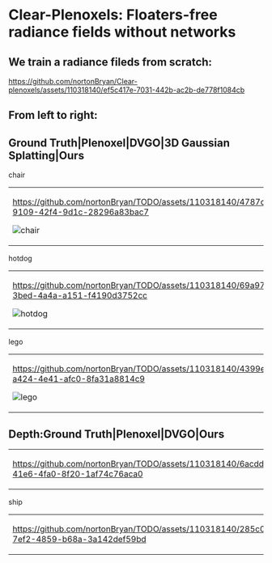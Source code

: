 # Clear-Plenoxels: Floaters-free radiance fields without networks

## We train a radiance fileds from scratch:

https://github.com/nortonBryan/Clear-plenoxels/assets/110318140/ef5c417e-7031-442b-ac2b-de778f1084cb

## From left to right: 
## Ground Truth|Plenoxel|DVGO|3D Gaussian Splatting|Ours
<table>
chair
<td >
  
https://github.com/nortonBryan/TODO/assets/110318140/4787c79e-9109-42f4-9d1c-28296a83bac7

![chair](https://github.com/nortonBryan/TODO/assets/110318140/c967ffff-742b-47d6-992d-e186d42b9540)


</td>
 
</table>

<table>
hotdog
<td >

https://github.com/nortonBryan/TODO/assets/110318140/69a9744b-3bed-4a4a-a151-f4190d3752cc

![hotdog](https://github.com/nortonBryan/TODO/assets/110318140/41fe731e-c4ae-4d94-a8c1-dcc2fb652ee3)


</td>

</table>

<table>
lego
<td >

https://github.com/nortonBryan/TODO/assets/110318140/4399e5df-a424-4e41-afc0-8fa31a8814c9

![lego](https://github.com/nortonBryan/TODO/assets/110318140/8c64333a-84aa-4e3f-b5cc-2952a4f12aaf)

</td>
</table>

## Depth:Ground Truth|Plenoxel|DVGO|Ours
<table>
<td >

https://github.com/nortonBryan/TODO/assets/110318140/6acddb87-41e6-4fa0-8f20-1af74c76aca0

</td>

</table>

<table>
ship
<td >

https://github.com/nortonBryan/TODO/assets/110318140/285c0137-7ef2-4859-b68a-3a142def59bd

</td>

</table>
